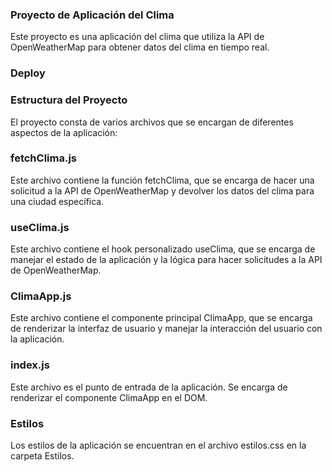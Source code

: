 ### Proyecto de Aplicación del Clima
Este proyecto es una aplicación del clima que utiliza la API de OpenWeatherMap para obtener datos del clima en tiempo real.

### Deploy 

### Estructura del Proyecto
El proyecto consta de varios archivos que se encargan de diferentes aspectos de la aplicación:

### fetchClima.js
Este archivo contiene la función fetchClima, que se encarga de hacer una solicitud a la API de OpenWeatherMap y devolver los datos del clima para una ciudad específica.

### useClima.js
Este archivo contiene el hook personalizado useClima, que se encarga de manejar el estado de la aplicación y la lógica para hacer solicitudes a la API de OpenWeatherMap.

### ClimaApp.js
Este archivo contiene el componente principal ClimaApp, que se encarga de renderizar la interfaz de usuario y manejar la interacción del usuario con la aplicación.

### index.js
Este archivo es el punto de entrada de la aplicación. Se encarga de renderizar el componente ClimaApp en el DOM.

### Estilos
Los estilos de la aplicación se encuentran en el archivo estilos.css en la carpeta Estilos.
